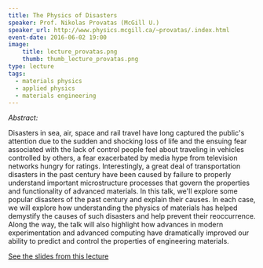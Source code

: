 ```yaml
---
title: The Physics of Disasters
speaker: Prof. Nikolas Provatas (McGill U.)
speaker_url: http://www.physics.mcgill.ca/~provatas/.index.html
event-date: 2016-06-02 19:00
image:
    title: lecture_provatas.png
    thumb: thumb_lecture_provatas.png
type: lecture
tags:
  - materials physics
  - applied physics
  - materials engineering
---
```

*Abstract:*

Disasters in sea, air, space and rail travel have long captured the public's attention due to the sudden and shocking loss of life and the ensuing fear associated with the lack of control people feel about traveling in vehicles controlled by others, a fear exacerbated by media hype from television networks hungry for ratings. Interestingly, a great deal of transportation disasters in the past century have been caused by failure to properly understand important microstructure processes that govern the properties and functionality of advanced materials. In this talk, we'll explore some popular disasters of the past century and explain their causes. In each case, we will explore how understanding the physics of materials has helped demystify the causes of such disasters and help prevent their reoccurrence. Along the way, the talk will also highlight how advances in modern experimentation and advanced computing have dramatically improved our ability to predict and control the properties of engineering materials.

[See the slides from this lecture](https://drive.google.com/open?id=0ByWcIpvF19ADM1ZObHAzdC1ZaFE)
